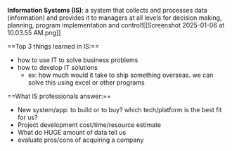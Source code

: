 **Information Systems (IS)**: a system that collects and processes data (information) and provides it to managers at all levels for decision making, planning, program implementation and control![[Screenshot 2025-01-06 at 10.03.55 AM.png]]

==Top 3 things learned in IS:==
- how to use IT to solve business problems
- how to develop IT solutions
	- ex: how much would it take to ship something overseas. we can solve this using excel or other programs

==What IS professionals answer:==
- New system/app: to build or to buy? which tech/platform is the best fit for us?
- Project development cost/time/resource estimate
- What do HUGE amount of data tell us 
- evaluate pros/cons of acquiring a company